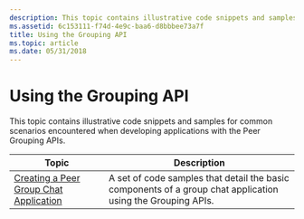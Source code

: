 ```yaml
---
description: This topic contains illustrative code snippets and samples for common scenarios encountered when developing applications with the Peer Grouping APIs.
ms.assetid: 6c153111-f74d-4e9c-baa6-d8bbbee73a7f
title: Using the Grouping API
ms.topic: article
ms.date: 05/31/2018
---
```


# Using the Grouping API

This topic contains illustrative code snippets and samples for common scenarios encountered when developing applications with the Peer Grouping APIs.



| Topic                                                                           | Description                                                                                                 |
|---------------------------------------------------------------------------------|-------------------------------------------------------------------------------------------------------------|
| [Creating a Peer Group Chat Application](creating-a-group-chat-application.md) | A set of code samples that detail the basic components of a group chat application using the Grouping APIs. |



 

 

 



